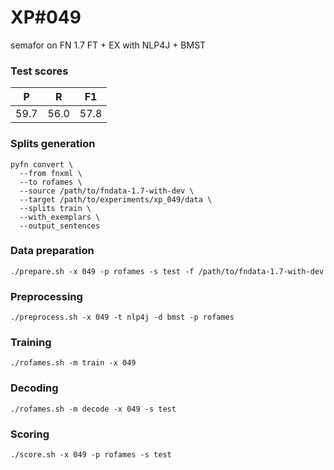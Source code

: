 # XP\#049

semafor on FN 1.7 FT + EX with NLP4J + BMST

### Test scores
| P | R | F1 |
| --- | --- | --- |
| 59.7 | 56.0 | 57.8 |

### Splits generation
```
pyfn convert \
  --from fnxml \
  --to rofames \
  --source /path/to/fndata-1.7-with-dev \
  --target /path/to/experiments/xp_049/data \
  --splits train \
  --with_exemplars \
  --output_sentences
```

### Data preparation
```
./prepare.sh -x 049 -p rofames -s test -f /path/to/fndata-1.7-with-dev
```

### Preprocessing
```
./preprocess.sh -x 049 -t nlp4j -d bmst -p rofames
```

### Training
```
./rofames.sh -m train -x 049
```

### Decoding
```
./rofames.sh -m decode -x 049 -s test
```

### Scoring
```
./score.sh -x 049 -p rofames -s test
```
